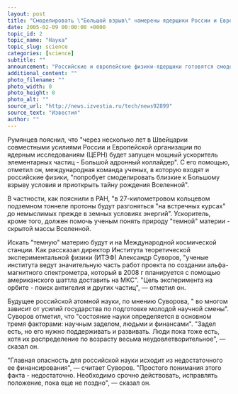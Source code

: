 ```yaml
---
layout: post
title: "Смоделировать \"Большой взрыв\" намерены ядерщики России и Европы"
date: 2005-02-09 00:00:00 +0000
topic_id: 2
topic_name: "Наука"
topic_slug: science
categories: [science]
subtitle: ""
announcement: "Российские и европейские физики-ядерщики готовятся смоделировать так называемый Большой взрыв, положивший начало нашей Вселенной. Об этом рассказал руководитель Федерального агентства по атомной энергии Александр Румянцев накануне отмечаемого сегодня Дня российской науки."
additional_content: ""
photo_filename: ""
photo_width: 0
photo_height: 0
photo_alt: ""
source_url: "http://news.izvestia.ru/tech/news92899"
source_text: "Известия"
author: ""
---
```

Румянцев пояснил, что "через несколько лет в Швейцарии совместными усилиями России и Европейской организации по ядерным исследованиям (ЦЕРН) будет запущен мощный ускоритель элементарных частиц - Большой адронный коллайдер". С его помощью, отметил он, международная команда ученых, в которую входят и российские физики, "попробует смоделировать близкие к Большому взрыву условия и приоткрыть тайну рождения Вселенной".

В частности, как пояснили в РАН, "в 27-километровом кольцевом подземном тоннеле протоны будут разгоняться "на встречных курсах" до немыслимых прежде в земных условиях энергий". Ускоритель, кроме того, должен помочь ученым понять природу "темной" материи - скрытой массы Вселенной.

Искать "темную" материю будут и на Международной космической станции. Как рассказал директор Института теоретической экспериментальной физики (ИТЭФ) Александр Суворов, "ученые института ведут значительную часть работ проекта по создании альфа-магнитного спектрометра, который в 2008 г планируется с помощью американского шаттла доставить на МКС". "Цель эксперимента на орбите - поиск антигелия и других частиц", &mdash; отметил он.

Будущее российской атомной науки, по мнению Суворова, " во многом зависит от усилий государства по подготовке молодой научной смены". Суворов отметил, что "состояние науки определяется в основном тремя факторами: научным заделом, людьми и финансами". "Задел есть, но его нужно поддерживать и развивать. Люди пока тоже есть, хотя их распределение по возрасту весьма неудовлетворительное", &mdash; сказал он.

"Главная опасность для российской науки исходит из недостаточного ее финансирования", &mdash; считает Суворов. "Простого понимания этого факта - недостаточно. Необходимо срочно действовать, исправлять положение, пока еще не поздно", &mdash; сказал он.
